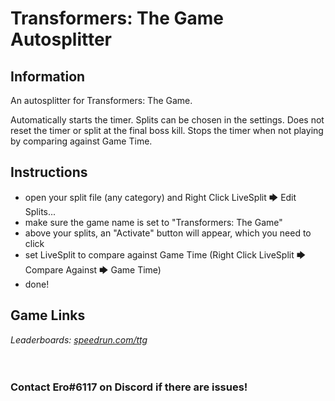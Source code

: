 # Transformers: The Game Autosplitter
## Information
An autosplitter for Transformers: The Game.

Automatically starts the timer. Splits can be chosen in the settings. Does not reset the timer or split at the final boss kill. Stops the timer when not playing by comparing against Game Time.
## Instructions
* open your split file (any category) and Right Click LiveSplit 🡆 Edit Splits...
* make sure the game name is set to "Transformers: The Game"
* above your splits, an "Activate" button will appear, which you need to click
* set LiveSplit to compare against Game Time (Right Click LiveSplit 🡆 Compare Against 🡆 Game Time)
* done!
## Game Links
*Leaderboards: [speedrun.com/ttg](https://speedrun.com/ttg)*
​  
​  
​
### Contact Ero#6117 on Discord if there are issues!
